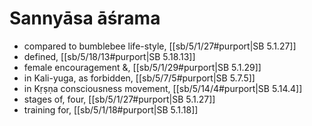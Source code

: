 # Sannyāsa āśrama

* compared to bumblebee life-style, [[sb/5/1/27#purport|SB 5.1.27]]
* defined, [[sb/5/18/13#purport|SB 5.18.13]]
* female encouragement &, [[sb/5/1/29#purport|SB 5.1.29]]
* in Kali-yuga, as forbidden, [[sb/5/7/5#purport|SB 5.7.5]]
* in Kṛṣṇa consciousness movement, [[sb/5/14/4#purport|SB 5.14.4]]
* stages of, four, [[sb/5/1/27#purport|SB 5.1.27]]
* training for, [[sb/5/1/18#purport|SB 5.1.18]]
